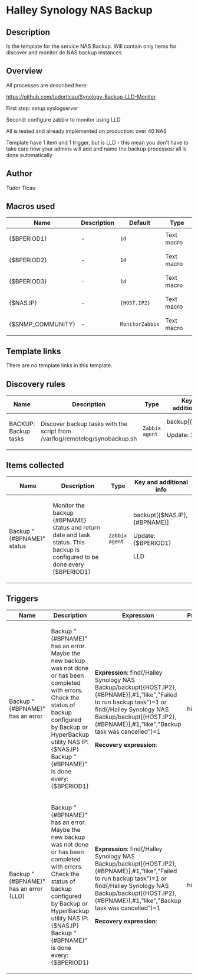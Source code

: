 # Halley Synology NAS Backup

## Description

Is the template for the service NAS Backup. Will contain only items for discover and monitor de NAS backup instances

## Overview

All processes are described here:


https://github.com/tudorticau/Synology-Backup-LLD-Monitor


First step: setup syslogserver


Second: configure zabbix to monitor using LLD


All is tested and already implemented on production: over 40 NAS


Template have 1 item and 1 trigger, but is LLD - this mean you don't have to take care how your admins will add and name the backup processes: all is done automatically


 


 



## Author

Tudor Ticau

## Macros used

|Name|Description|Default|Type|
|----|-----------|-------|----|
|{$BPERIOD1}|<p>-</p>|`1d`|Text macro|
|{$BPERIOD2}|<p>-</p>|`1d`|Text macro|
|{$BPERIOD3}|<p>-</p>|`1d`|Text macro|
|{$NAS.IP}|<p>-</p>|`{HOST.IP2}`|Text macro|
|{$SNMP_COMMUNITY}|<p>-</p>|`MonitorZabbix`|Text macro|


## Template links

There are no template links in this template.

## Discovery rules

|Name|Description|Type|Key and additional info|
|----|-----------|----|----|
|BACKUP: Backup tasks|<p>Discover backup tasks with the script from /var/log/remotelog/synobackup.sh</p>|`Zabbix agent`|backup[{$NAS.IP}]<p>Update: 1d</p>|


## Items collected

|Name|Description|Type|Key and additional info|
|----|-----------|----|----|
|Backup "{#BPNAME}" status|<p>Monitor the backup {#BPNAME} status and return date and task status. This backup is configured to be done every {$BPERIOD1}</p>|`Zabbix agent`|backupt[{$NAS.IP},{#BPNAME}]<p>Update: {$BPERIOD1}</p><p>LLD</p>|


## Triggers

|Name|Description|Expression|Priority|
|----|-----------|----------|--------|
|Backup "{#BPNAME}" has an error|<p>Backup "{#BPNAME}" has an error. Maybe the new backup was not done or has been completed with errors. Check the status of backup configured by Backup or HyperBackup utility NAS IP: {$NAS.IP} Backup "{#BPNAME}" is done every: {$BPERIOD1}</p>|<p>**Expression**: find(/Halley Synology NAS Backup/backupt[{HOST.IP2},{#BPNAME}],#1,"like","Failed to run backup task")=1 or find(/Halley Synology NAS Backup/backupt[{HOST.IP2},{#BPNAME}],#1,"like","Backup task was cancelled")=1</p><p>**Recovery expression**: </p>|high|
|Backup "{#BPNAME}" has an error (LLD)|<p>Backup "{#BPNAME}" has an error. Maybe the new backup was not done or has been completed with errors. Check the status of backup configured by Backup or HyperBackup utility NAS IP: {$NAS.IP} Backup "{#BPNAME}" is done every: {$BPERIOD1}</p>|<p>**Expression**: find(/Halley Synology NAS Backup/backupt[{HOST.IP2},{#BPNAME}],#1,"like","Failed to run backup task")=1 or find(/Halley Synology NAS Backup/backupt[{HOST.IP2},{#BPNAME}],#1,"like","Backup task was cancelled")=1</p><p>**Recovery expression**: </p>|high|
